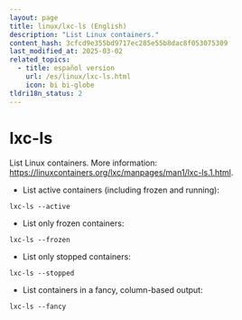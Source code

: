 ```yaml
---
layout: page
title: linux/lxc-ls (English)
description: "List Linux containers."
content_hash: 3cfcd9e355bd9717ec285e55b8dac8f053075309
last_modified_at: 2025-03-02
related_topics:
  - title: español version
    url: /es/linux/lxc-ls.html
    icon: bi bi-globe
tldri18n_status: 2
---
```

# lxc-ls

List Linux containers.
More information: <https://linuxcontainers.org/lxc/manpages/man1/lxc-ls.1.html>.

- List active containers (including frozen and running):

`lxc-ls --active`

- List only frozen containers:

`lxc-ls --frozen`

- List only stopped containers:

`lxc-ls --stopped`

- List containers in a fancy, column-based output:

`lxc-ls --fancy`
